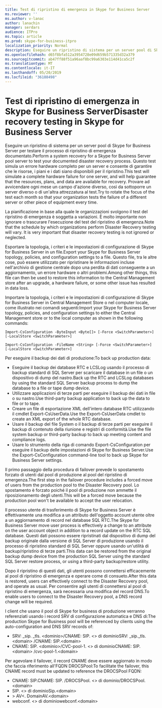 ```yaml
---
title: Test di ripristino di emergenza in Skype for Business Server
ms.reviewer: ''
ms.author: v-lanac
author: lanachin
manager: serdars
audience: ITPro
ms.topic: article
ms.prod: skype-for-business-itpro
localization_priority: Normal
description: Eseguire un ripristino di sistema per un server pool di Skype for Business Server per testare il processo di ripristino di emergenza documentato
ms.openlocfilehash: d65f8bfa512a3954728e09d659b571335d32a379
ms.sourcegitcommit: ab47ff88f51a96aaf8bc99a6303e114d41ca5c2f
ms.translationtype: MT
ms.contentlocale: it-IT
ms.lasthandoff: 05/20/2019
ms.locfileid: "36188498"
---
```

# <a name="disaster-recovery-testing-in-skype-for-business-server"></a><span data-ttu-id="bc583-103">Test di ripristino di emergenza in Skype for Business Server</span><span class="sxs-lookup"><span data-stu-id="bc583-103">Disaster recovery testing in Skype for Business Server</span></span>

<span data-ttu-id="bc583-104">Eseguire un ripristino di sistema per un server pool di Skype for Business Server per testare il processo di ripristino di emergenza documentato.</span><span class="sxs-lookup"><span data-stu-id="bc583-104">Perform a system recovery for a Skype for Business Server pool server to test your documented disaster recovery process.</span></span> <span data-ttu-id="bc583-105">Questo test simula un errore hardware completo per un server e consente di garantire che le risorse, i piani e i dati siano disponibili per il ripristino.</span><span class="sxs-lookup"><span data-stu-id="bc583-105">This test will simulate a complete hardware failure for one server, and will help guarantee that the resources, plans, and data are available for recovery.</span></span> <span data-ttu-id="bc583-106">Provare ad avvicendare ogni mese un campo d'azione diverso, così da sottoporre un server diverso o di un'altra attrezzatura al test.</span><span class="sxs-lookup"><span data-stu-id="bc583-106">Try to rotate the focus of the test each month so that your organization tests the failure of a different server or other piece of equipment every time.</span></span> 

<span data-ttu-id="bc583-p102">La pianificazione in base alla quale le organizzazioni svolgono il test del ripristino di emergenza è soggetta a variazioni. È molto importante non ignorare o trascurare l'esecuzione del test del ripristino di emergenza.</span><span class="sxs-lookup"><span data-stu-id="bc583-p102">Note that the schedule by which organizations perform Disaster Recovery testing will vary. It is very important that disaster recovery testing is not ignored or neglected.</span></span> 

<span data-ttu-id="bc583-109">Esportare la topologia, i criteri e le impostazioni di configurazione di Skype for Business Server in un file.</span><span class="sxs-lookup"><span data-stu-id="bc583-109">Export your Skype for Business Server topology, policies, and configuration settings to a file.</span></span> <span data-ttu-id="bc583-110">Questo file, tra le altre cose, può essere utilizzato per ripristinare le informazioni incluse nell'archivio di gestione centrale dopo una perdita di dati conseguente a un aggiornamento, un errore hardware o altri problemi.</span><span class="sxs-lookup"><span data-stu-id="bc583-110">Among other things, this file can then be used to restore this information to the Central Management store after an upgrade, a hardware failure, or some other issue has resulted in data loss.</span></span>

<span data-ttu-id="bc583-111">Importare la topologia, i criteri e le impostazioni di configurazione di Skype for Business Server in Central Management Store o nel computer locale, come illustrato nei comandi seguenti:</span><span class="sxs-lookup"><span data-stu-id="bc583-111">Import your Skype for Business Server topology, policies, and configuration settings to either the Central Management store or to the local computer as shown in the following commands:</span></span> 

`Import-CsConfiguration -ByteInput <Byte[]> [-Force <SwitchParameter>] [-LocalStore <SwitchParameter>]`

`Import-CsConfiguration -FileName <String> [-Force <SwitchParameter>] [-LocalStore <SwitchParameter>]` 

<span data-ttu-id="bc583-112">Per eseguire il backup dei dati di produzione:</span><span class="sxs-lookup"><span data-stu-id="bc583-112">To back up production data:</span></span>

- <span data-ttu-id="bc583-113">Eseguire il backup dei database RTC e LCSLog usando il processo di backup standard di SQL Server per scaricare il database in un file o un dispositivo di dump del nastro.</span><span class="sxs-lookup"><span data-stu-id="bc583-113">Back up the RTC and LCSLog databases by using the standard SQL Server backup process to dump the database to a file or tape dump device.</span></span>
- <span data-ttu-id="bc583-114">Utilizzare applicazioni di terze parti per eseguire il backup dei dati in file o su nastro.</span><span class="sxs-lookup"><span data-stu-id="bc583-114">Use third-party backup application to back up the data to file or to tape.</span></span>
- <span data-ttu-id="bc583-115">Creare un file di esportazione XML dell'intero database RTC utilizzando il cmdlet Export-CsUserData.</span><span class="sxs-lookup"><span data-stu-id="bc583-115">Use the Export-CsUserData cmdlet to create an XML export of the whole RTC database.</span></span>
- <span data-ttu-id="bc583-116">Usare il backup del file System o il backup di terze parti per eseguire il backup di contenuto della riunione e registri di conformità.</span><span class="sxs-lookup"><span data-stu-id="bc583-116">Use the file system backup or third-party backup to back up meeting content and compliance logs.</span></span>
- <span data-ttu-id="bc583-117">Usare lo strumento della riga di comando Export-CsConfiguration per eseguire il backup delle impostazioni di Skype for Business Server.</span><span class="sxs-lookup"><span data-stu-id="bc583-117">Use the Export-CsConfiguration command-line tool to back up Skype for Business Server settings.</span></span>

<span data-ttu-id="bc583-118">Il primo passaggio della procedura di failover prevede lo spostamento forzato di utenti dal pool di produzione al pool del ripristino di emergenza.</span><span class="sxs-lookup"><span data-stu-id="bc583-118">The first step in the failover procedure includes a forced move of users from the production pool to the Disaster Recovery pool.</span></span> <span data-ttu-id="bc583-119">Lo spostamento è forzato poiché il pool di produzione non ammette il riposizionamento degli utenti.</span><span class="sxs-lookup"><span data-stu-id="bc583-119">This will be a forced move because the production pool won't be available to accept the user relocation.</span></span>

<span data-ttu-id="bc583-120">Il processo utente di trasferimento di Skype for Business Server è effettivamente una modifica a un attributo dell'oggetto account utente oltre a un aggiornamento di record nel database SQL RTC.</span><span class="sxs-lookup"><span data-stu-id="bc583-120">The Skype for Business Server move user process is effectively a change to an attribute on the user account object in addition to a record update on the RTC SQL database.</span></span> <span data-ttu-id="bc583-121">Questi dati possono essere ripristinati dal dispositivo di dump del backup originale dalla versione di SQL Server di produzione usando il processo di ripristino standard di SQL Server oppure usando un'utilità di backup/ripristino di terze parti.</span><span class="sxs-lookup"><span data-stu-id="bc583-121">This data can be restored from the original backup dump device from the production SQL Server using the standard SQL Server restore process, or using a third-party backup/restore utility.</span></span>

<span data-ttu-id="bc583-122">Dopo il ripristino di questi dati, gli utenti possono connettersi efficacemente al pool di ripristino di emergenza e operare come di consueto.</span><span class="sxs-lookup"><span data-stu-id="bc583-122">After this data is restored, users can effectively connect to the Disaster Recovery pool, and operate as usual.</span></span> <span data-ttu-id="bc583-123">Per consentire agli utenti di connettersi al pool di ripristino di emergenza, sarà necessaria una modifica del record DNS.</span><span class="sxs-lookup"><span data-stu-id="bc583-123">To enable users to connect to the Disaster Recovery pool, a DNS record change will be required.</span></span>

<span data-ttu-id="bc583-124">I client che usano il pool di Skype for business di produzione verranno referenziati usando i record SRV di configurazione automatica e DNS di:</span><span class="sxs-lookup"><span data-stu-id="bc583-124">The production Skype for Business pool will be referenced by clients using the auto-configuration and DNS SRV records of:</span></span>

- <span data-ttu-id="bc583-125">SRV: _sip. _tls. \<dominio>/CNAME: SIP. \<> di dominio</span><span class="sxs-lookup"><span data-stu-id="bc583-125">SRV: _sip._tls.\<domain> /CNAME: SIP.\<domain></span></span>
- <span data-ttu-id="bc583-126">CNAME: SIP. \<dominio>/CVC-pool-1. \<> di dominio</span><span class="sxs-lookup"><span data-stu-id="bc583-126">CNAME: SIP.\<domain> /cvc-pool-1.\<domain></span></span>

<span data-ttu-id="bc583-127">Per agevolare il failover, il record CNAME deve essere aggiornato in modo che faccia riferimento all'FQDN DROCSPool:</span><span class="sxs-lookup"><span data-stu-id="bc583-127">To facilitate the failover, this CNAME record must be updated to reference the DROCSPool FQDN:</span></span>

- <span data-ttu-id="bc583-128">CNAME: SIP.<domain></span><span class="sxs-lookup"><span data-stu-id="bc583-128">CNAME: SIP.<domain></span></span> <span data-ttu-id="bc583-129">/DROCSPool. \<> di dominio</span><span class="sxs-lookup"><span data-stu-id="bc583-129">/DROCSPool.\<domain></span></span>
- <span data-ttu-id="bc583-130">SIP. \<> di dominio</span><span class="sxs-lookup"><span data-stu-id="bc583-130">Sip.\<domain></span></span>
- <span data-ttu-id="bc583-131">> AV\<. Domain</span><span class="sxs-lookup"><span data-stu-id="bc583-131">AV.\<domain></span></span>
- <span data-ttu-id="bc583-132">webconf. \<> di dominio</span><span class="sxs-lookup"><span data-stu-id="bc583-132">webconf.\<domain></span></span>
